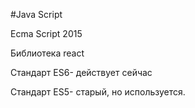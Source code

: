 #Java Script

Ecma Script 2015

Библиотека react

Стандарт ES6- действует сейчас

Стандарт ES5- старый, но используется.